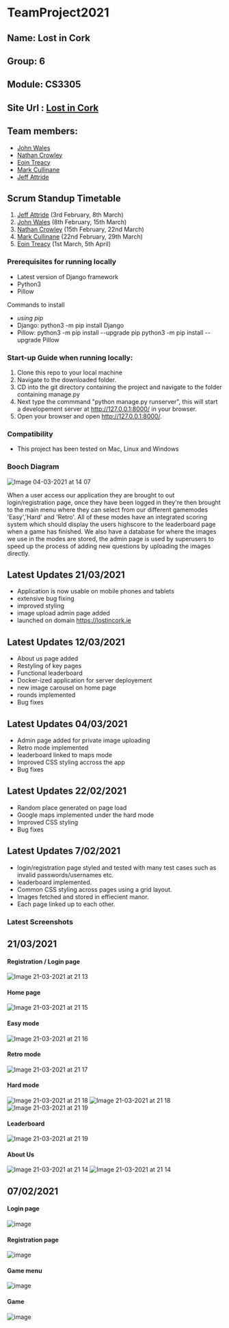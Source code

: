 # TeamProject2021

## Name: Lost in Cork
## Group: 6 
## Module: CS3305

## Site Url : [Lost in Cork](https://lostincork.ie)

## Team members:
* [John Wales](https://github.com/JohnWales)
* [Nathan Crowley](https://github.com/NathanCrowley)
* [Eoin Treacy](https://github.com/treacy998)
* [Mark Cullinane](https://github.com/mcullinane28)
* [Jeff Attride](https://github.com/Jeffride)

## Scrum Standup Timetable
1. [Jeff Attride](https://github.com/Jeffride) (3rd February, 8th March)
2. [John Wales](https://github.com/JohnWales) (8th February, 15th March)
3. [Nathan Crowley](https://github.com/NathanCrowley) (15th February, 22nd March)
4. [Mark Cullinane](https://github.com/mcullinane28) (22nd February, 29th March)
5. [Eoin Treacy](https://github.com/treacy998) (1st March, 5th April)

### Prerequisites for running locally
- Latest version of Django framework
- Python3
- Pillow

Commands to install
- *using pip*
- Django: python3 -m pip install Django
- Pillow: python3 -m pip install --upgrade pip
          python3 -m pip install --upgrade Pillow
 
### Start-up Guide when running locally:
1. Clone this repo to your local machine
2. Navigate to the downloaded folder.
3. CD into the git directory containing the project and navigate to the folder containing manage.py
4. Next type the commmand "python manage.py runserver", this will start a developement server at http://127.0.0.1:8000/ in your browser.
5. Open your browser and open http://127.0.0.1:8000/.

### Compatibility

* This project has been tested on Mac, Linux and Windows

### Booch Diagram
![Image 04-03-2021 at 14 07](https://user-images.githubusercontent.com/55900589/109976239-75c9f900-7cf3-11eb-88e1-659fe70b8753.jpg)

When a user access our application they are brought to out login/registration page, once they have been logged in they're then brought to the main menu where they can select from our different gamemodes 'Easy','Hard' and 'Retro'. All of these modes have an integrated scoring system which should display the users highscore to the leaderboard page when a game has finished. We also have a database for where the images we use in the modes are stored, the admin page is used by superusers to speed up the process of adding new questions by uploading the images directly.

## Latest Updates 21/03/2021
* Application is now usable on mobile phones and tablets
* extensive bug fixing
* improved styling 
* image upload admin page added
* launched on domain https://lostincork.ie

## Latest Updates 12/03/2021
* About us page added
* Restyling of key pages
* Functional leaderboard
* Docker-ized application for server deployement
* new image carousel on home page
* rounds implemented
* Bug fixes

## Latest Updates 04/03/2021
* Admin page added for private image uploading
* Retro mode implemented
* leaderboard linked to maps mode
* Improved CSS styling accross the app
* Bug fixes

## Latest Updates 22/02/2021
* Random place generated on page load
* Google maps implemented under the hard mode
* Improved CSS styling
* Bug fixes

## Latest Updates 7/02/2021
* login/registration page styled and tested with many test cases such as invalid passwords/usernames etc.
* leaderboard implemented.
* Common CSS styling across pages using a grid layout.
* Images fetched and stored in effiecient manor.
* Each page linked up to each other.
### Latest Screenshots 
## 21/03/2021
#### Registration / Login page
![Image 21-03-2021 at 21 13](https://user-images.githubusercontent.com/55900589/111921234-697fc300-8a8b-11eb-9c26-aae57f8917c6.jpg)
#### Home page
![Image 21-03-2021 at 21 15](https://user-images.githubusercontent.com/55900589/111921273-a77ce700-8a8b-11eb-8cb7-76c56a908677.jpg)
#### Easy mode
![Image 21-03-2021 at 21 16](https://user-images.githubusercontent.com/55900589/111921295-c67b7900-8a8b-11eb-9e47-0dae34a714e3.jpg)
#### Retro mode
![Image 21-03-2021 at 21 17](https://user-images.githubusercontent.com/55900589/111921315-d85d1c00-8a8b-11eb-9d65-b20266be158d.jpg)
#### Hard mode
![Image 21-03-2021 at 21 18](https://user-images.githubusercontent.com/55900589/111921341-f460bd80-8a8b-11eb-82f2-c6ed5af44199.jpg)
![Image 21-03-2021 at 21 18](https://user-images.githubusercontent.com/55900589/111921346-fb87cb80-8a8b-11eb-85dc-aaf06abaa0e4.jpg)
![Image 21-03-2021 at 21 19](https://user-images.githubusercontent.com/55900589/111921355-04789d00-8a8c-11eb-844a-af8443e9492d.jpg)
#### Leaderboard
![Image 21-03-2021 at 21 19](https://user-images.githubusercontent.com/55900589/111921358-09d5e780-8a8c-11eb-99a1-5ef06fe42738.jpg)
#### About Us
![Image 21-03-2021 at 21 14](https://user-images.githubusercontent.com/55900589/111921390-30941e00-8a8c-11eb-8c54-e92041fb9b78.jpg)
![Image 21-03-2021 at 21 14](https://user-images.githubusercontent.com/55900589/111921395-34c03b80-8a8c-11eb-8b39-e2d2e7e5b4b4.jpg)
## 07/02/2021
#### Login page

![image](https://user-images.githubusercontent.com/43136483/107159909-e008ab80-698a-11eb-9618-390b662a4d33.png)
#### Registration page

![image](https://user-images.githubusercontent.com/43136483/107160001-61603e00-698b-11eb-9426-a31581b5e46c.png)
#### Game menu
![image](https://user-images.githubusercontent.com/43136483/107160148-62459f80-698c-11eb-8859-7a78001b0176.png)

#### Game
![image](https://user-images.githubusercontent.com/43136483/107160140-51952980-698c-11eb-822c-5fc0cdb2ac7e.png)



